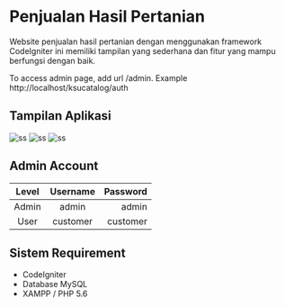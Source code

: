 # Penjualan Hasil Pertanian
Website penjualan hasil pertanian dengan menggunakan framework CodeIgniter ini memiliki tampilan yang sederhana dan fitur yang mampu berfungsi dengan baik.

To access admin page, add url /admin. Example http://localhost/ksucatalog/auth

## Tampilan Aplikasi
![ss](asset\ss1.png)
![ss](asset\ss2.png)
![ss](asset\ss3.png)

## Admin Account
| Level |  Username | Password |
|:-----:|:---------:|---------:|
| Admin |  admin    | admin    |
| User  |  customer | customer |

## Sistem Requirement
- CodeIgniter
- Database MySQL
- XAMPP / PHP 5.6
